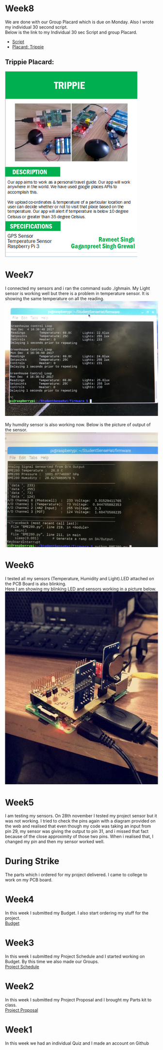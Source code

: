 # Week8
We are done with our Group Placard which is due on Monday. Also I wrote my individual 30 second script. 
<br> Below is the link to my Individual 30 sec Script and group Placard.
 -  [Script](https://github.com/GaGanGr3wal/My-Project/blob/master/Script.docx)<br>
 -  [Placard: Trippie](https://github.com/GaGanGr3wal/My-Project/blob/master/PlacardTRIPPIE.pub)

## Trippie Placard:
![Alt text](https://github.com/GaGanGr3wal/My-Project/blob/master/TrippiePlacard.jpg?raw=true "TrippiePlacard")<br>

# Week7
I connected my sensors and i ran the command sudo ./ghmain. My Light sensor is working well but there is a problem in temperature sensor. It is showing the same temperature on all the reading.
![Alt text](https://github.com/GaGanGr3wal/My-Project/blob/master/IMG-3528.JPG?raw=true "IMG1")<br>
<br> My humdity sensor is also working now. Below is the picture of output of the sensor.
![Alt text](https://github.com/GaGanGr3wal/My-Project/blob/master/IMG-3529.JPG?raw=true "IMG2")<br>


# Week6
I tested all my sensors (Temperature, Humidity and Light).LED attached on the PCB Board is also blinking.
<br> Here I am showing my blinking LED and sensors working in a picture below.
![Alt text](https://github.com/GaGanGr3wal/My-Project/blob/master/IMG-3527.jpg?raw=true "IMG")<br>

# Week5
I am testing my sensors. On 28th november I tested my project sensor but it was not working. I tried to check the pins again with a diagram provided on the web and realised that even though my code was taking an input from pin 29, my sensor was giving the output to pin 31, and i missed that fact because of the close approximity of those two pins. When i realised that, I changed my pin and then my sensor worked well.

# During Strike
The parts which i ordered for my project delivered. I came to college to work on my PCB board.

# Week4
In this week I submitted my Budget. I also start ordering my stuff for the project.
<br> [Budget](https://github.com/GaGanGr3wal/My-Project/blob/master/new%20doc%202017-11-27%2012.24.02-1.jpg)

# Week3
In this week I submitted my Project Schedule and I started working on Budget. By this time we also made our Groups. 
<br> [Project Schedule](https://github.com/GaGanGr3wal/My-Project/blob/master/Project1(Gant%20Chart).mpp)

# Week2
In this week I submitted my Project Proposal and I brought my Parts kit to class. 
<br> [Project Proposal](https://github.com/GaGanGr3wal/My-Project/blob/master/ProposalContentStudentNameRev02.xlsx)

# Week1
In this week we had an individual Quiz and I made an account on Github

